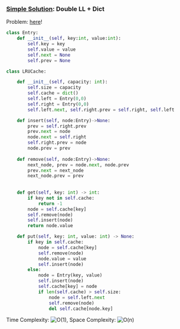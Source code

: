 
### [Simple Solution](/Array/LRU/basic_sol.py): Double LL + Dict
Problem: [here](https://leetcode.com/problems/lru-cache/)!


```python
class Entry:
    def __init__(self, key:int, value:int):
        self.key = key
        self.value = value
        self.next = None
        self.prev = None

class LRUCache:

    def __init__(self, capacity: int):
        self.size = capacity
        self.cache = dict()
        self.left = Entry(0,0)
        self.right = Entry(0,0)
        self.left.next, self.right.prev = self.right, self.left

    def insert(self, node:Entry)->None:
        prev = self.right.prev
        prev.next = node
        node.next = self.right
        self.right.prev = node
        node.prev = prev
       
    def remove(self, node:Entry)->None:
        next_node, prev = node.next, node.prev
        prev.next = next_node
        next_node.prev = prev
       
   
    def get(self, key: int) -> int:
        if key not in self.cache:
            return -1
        node = self.cache[key]
        self.remove(node)
        self.insert(node)
        return node.value

    def put(self, key: int, value: int) -> None:
        if key in self.cache:
            node = self.cache[key]
            self.remove(node)
            node.value = value
            self.insert(node)
        else:
            node = Entry(key, value)
            self.insert(node)
            self.cache[key] = node
            if len(self.cache) > self.size:
                node = self.left.next
                self.remove(node)
                del self.cache[node.key]
```

Time Complexity: ![O(1)](<https://latex.codecogs.com/svg.image?\inline&space;O(1)>), 
Space Complexity: ![O(n)](<https://latex.codecogs.com/svg.image?\inline&space;O(n)>)
